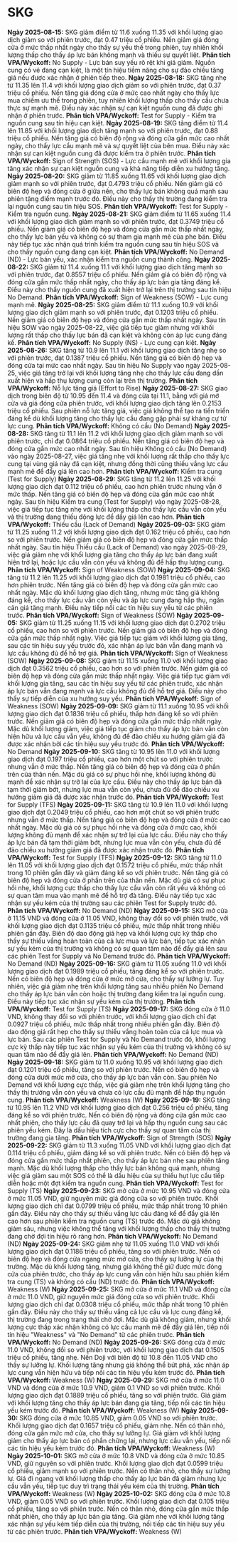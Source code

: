 # SKG

**Ngày 2025-08-15:** SKG giảm điểm từ 11.6 xuống 11.35 với khối lượng giao dịch giảm so với phiên trước, đạt 0.47 triệu cổ phiếu. Nến giảm giá đóng cửa ở mức thấp nhất ngày cho thấy sự yếu thế trong phiên, tuy nhiên khối lượng thấp cho thấy áp lực bán không mạnh và thiếu sự quyết liệt. **Phân tích VPA/Wyckoff:** No Supply - Lực bán suy yếu rõ rệt khi giá giảm. Nguồn cung có vẻ đang cạn kiệt, là một tín hiệu tiềm năng cho sự đảo chiều tăng giá nếu được xác nhận ở phiên tiếp theo.
**Ngày 2025-08-18:** SKG tăng nhẹ từ 11.35 lên 11.4 với khối lượng giao dịch giảm so với phiên trước, đạt 0.37 triệu cổ phiếu. Nến tăng giá đóng cửa ở mức cao nhất ngày cho thấy lực mua chiếm ưu thế trong phiên, tuy nhiên khối lượng thấp cho thấy cầu chưa thực sự mạnh mẽ. Điều này xác nhận sự cạn kiệt nguồn cung đã được ghi nhận ở phiên trước. **Phân tích VPA/Wyckoff:** Test for Supply - Kiểm tra nguồn cung sau tín hiệu cạn kiệt.
**Ngày 2025-08-19:** SKG tăng điểm từ 11.4 lên 11.85 với khối lượng giao dịch tăng mạnh so với phiên trước, đạt 0.88 triệu cổ phiếu. Nến tăng giá có biên độ rộng và đóng cửa gần mức cao nhất ngày, cho thấy lực cầu mạnh mẽ và sự quyết liệt của bên mua. Điều này xác nhận sự cạn kiệt nguồn cung đã được kiểm tra ở phiên trước. **Phân tích VPA/Wyckoff:** Sign of Strength (SOS) - Lực cầu mạnh mẽ với khối lượng gia tăng xác nhận sự cạn kiệt nguồn cung và khả năng tiếp diễn xu hướng tăng.
**Ngày 2025-08-20:** SKG giảm từ 11.85 xuống 11.65 với khối lượng giao dịch giảm mạnh so với phiên trước, đạt 0.4793 triệu cổ phiếu. Nến giảm giá có biên độ hẹp và đóng cửa ở giữa nến, cho thấy lực bán không quá mạnh sau phiên tăng điểm mạnh trước đó. Điều này cho thấy thị trường đang kiểm tra lại nguồn cung sau tín hiệu SOS. **Phân tích VPA/Wyckoff:** Test for Supply - Kiểm tra nguồn cung.
**Ngày 2025-08-21:** SKG giảm điểm từ 11.65 xuống 11.4 với khối lượng giao dịch giảm mạnh so với phiên trước, đạt 0.3749 triệu cổ phiếu. Nến giảm giá có biên độ hẹp và đóng cửa gần mức thấp nhất ngày, cho thấy lực bán yếu và không có sự tham gia mạnh mẽ của phe bán. Điều này tiếp tục xác nhận quá trình kiểm tra nguồn cung sau tín hiệu SOS và cho thấy nguồn cung đang cạn kiệt. **Phân tích VPA/Wyckoff:** No Demand (ND) - Lực bán yếu, xác nhận kiểm tra nguồn cung thành công.
**Ngày 2025-08-22:** SKG giảm từ 11.4 xuống 11.1 với khối lượng giao dịch tăng mạnh so với phiên trước, đạt 0.8557 triệu cổ phiếu. Nến giảm giá có biên độ rộng và đóng cửa gần mức thấp nhất ngày, cho thấy áp lực bán gia tăng đáng kể. Điều này cho thấy nguồn cung đã xuất hiện trở lại trên thị trường sau tín hiệu No Demand. **Phân tích VPA/Wyckoff:** Sign of Weakness (SOW) - Lực cung mạnh mẽ.
**Ngày 2025-08-25:** SKG giảm điểm từ 11.1 xuống 10.9 với khối lượng giao dịch giảm mạnh so với phiên trước, đạt 0.1203 triệu cổ phiếu. Nến giảm giá có biên độ hẹp và đóng cửa gần mức thấp nhất ngày. Sau tín hiệu SOW vào ngày 2025-08-22, việc giá tiếp tục giảm nhưng với khối lượng rất thấp cho thấy lực bán đã cạn kiệt và không còn áp lực cung đáng kể. **Phân tích VPA/Wyckoff:** No Supply (NS) - Lực cung cạn kiệt.
**Ngày 2025-08-26:** SKG tăng từ 10.9 lên 11.1 với khối lượng giao dịch tăng nhẹ so với phiên trước, đạt 0.1387 triệu cổ phiếu. Nến tăng giá có biên độ hẹp và đóng cửa tại mức cao nhất ngày. Sau tín hiệu No Supply vào ngày 2025-08-25, việc giá tăng trở lại với khối lượng tăng nhẹ cho thấy lực cầu đang dần xuất hiện và hấp thụ lượng cung còn lại trên thị trường. **Phân tích VPA/Wyckoff:** Nỗ lực tăng giá (Effort to Rise)
**Ngày 2025-08-27:** SKG giao dịch trong biên độ từ 10.95 đến 11.4 và đóng cửa tại 11.1, bằng với giá mở cửa và giá đóng cửa phiên trước, với khối lượng giao dịch tăng lên 0.2153 triệu cổ phiếu. Sau phiên nỗ lực tăng giá, việc giá không thể tạo ra tiến triển đáng kể dù khối lượng tăng cho thấy lực cầu đang gặp phải sự kháng cự từ lực cung. **Phân tích VPA/Wyckoff:** Không có cầu (No Demand)
**Ngày 2025-08-28:** SKG tăng từ 11.1 lên 11.2 với khối lượng giao dịch giảm mạnh so với phiên trước, chỉ đạt 0.0864 triệu cổ phiếu. Nến tăng giá có biên độ hẹp và đóng cửa gần mức cao nhất ngày. Sau tín hiệu Không có cầu (No Demand) vào ngày 2025-08-27, việc giá tăng nhẹ với khối lượng rất thấp cho thấy lực cung tại vùng giá này đã cạn kiệt, nhưng đồng thời cũng thiếu vắng lực cầu mạnh mẽ để đẩy giá lên cao hơn. **Phân tích VPA/Wyckoff:** Kiểm tra cung (Test for Supply)
**Ngày 2025-08-29:** SKG tăng từ 11.2 lên 11.25 với khối lượng giao dịch đạt 0.112 triệu cổ phiếu, cao hơn phiên trước nhưng vẫn ở mức thấp. Nến tăng giá có biên độ hẹp và đóng cửa gần mức cao nhất ngày. Sau tín hiệu Kiểm tra cung (Test for Supply) vào ngày 2025-08-28, việc giá tiếp tục tăng nhẹ với khối lượng thấp cho thấy lực cầu vẫn còn yếu và thị trường đang thiếu động lực để đẩy giá lên cao hơn. **Phân tích VPA/Wyckoff:** Thiếu cầu (Lack of Demand)
**Ngày 2025-09-03:** SKG giảm từ 11.25 xuống 11.2 với khối lượng giao dịch đạt 0.162 triệu cổ phiếu, cao hơn so với phiên trước. Nến giảm giá có biên độ hẹp và đóng cửa gần mức thấp nhất ngày. Sau tín hiệu Thiếu cầu (Lack of Demand) vào ngày 2025-08-29, việc giá giảm nhẹ với khối lượng gia tăng cho thấy áp lực bán đang xuất hiện trở lại, hoặc lực cầu vẫn còn yếu và không đủ để hấp thụ lượng cung. **Phân tích VPA/Wyckoff:** Sign of Weakness (SOW)
**Ngày 2025-09-04:** SKG tăng từ 11.2 lên 11.25 với khối lượng giao dịch đạt 0.1981 triệu cổ phiếu, cao hơn phiên trước. Nến tăng giá có biên độ hẹp và đóng cửa gần mức cao nhất ngày. Mặc dù khối lượng giao dịch tăng, nhưng mức tăng giá không đáng kể, cho thấy lực cầu vẫn còn yếu và áp lực cung đang hấp thụ, ngăn cản giá tăng mạnh. Điều này tiếp nối các tín hiệu suy yếu từ các phiên trước. **Phân tích VPA/Wyckoff:** Sign of Weakness (SOW)
**Ngày 2025-09-05:** SKG giảm từ 11.25 xuống 11.15 với khối lượng giao dịch đạt 0.2702 triệu cổ phiếu, cao hơn so với phiên trước. Nến giảm giá có biên độ hẹp và đóng cửa gần mức thấp nhất ngày. Việc giá tiếp tục giảm với khối lượng gia tăng, sau các tín hiệu suy yếu trước đó, xác nhận áp lực bán vẫn đang mạnh và lực cầu không đủ để hỗ trợ giá. **Phân tích VPA/Wyckoff:** Sign of Weakness (SOW)
**Ngày 2025-09-08:** SKG giảm từ 11.15 xuống 11.0 với khối lượng giao dịch đạt 0.3562 triệu cổ phiếu, cao hơn so với phiên trước. Nến giảm giá có biên độ hẹp và đóng cửa gần mức thấp nhất ngày. Việc giá tiếp tục giảm với khối lượng gia tăng, sau các tín hiệu suy yếu từ các phiên trước, xác nhận áp lực bán vẫn đang mạnh và lực cầu không đủ để hỗ trợ giá. Điều này cho thấy sự tiếp diễn của xu hướng suy yếu. **Phân tích VPA/Wyckoff:** Sign of Weakness (SOW)
**Ngày 2025-09-09:** SKG giảm từ 11.1 xuống 10.95 với khối lượng giao dịch đạt 0.1836 triệu cổ phiếu, thấp hơn đáng kể so với phiên trước. Nến giảm giá có biên độ hẹp và đóng cửa gần mức thấp nhất ngày. Mặc dù khối lượng giảm, việc giá tiếp tục giảm cho thấy áp lực bán vẫn còn hiện hữu và lực cầu vẫn yếu, không đủ để đảo chiều xu hướng giảm giá đã được xác nhận bởi các tín hiệu suy yếu trước đó. **Phân tích VPA/Wyckoff:** No Demand
**Ngày 2025-09-10:** SKG tăng từ 10.95 lên 11.0 với khối lượng giao dịch đạt 0.197 triệu cổ phiếu, cao hơn một chút so với phiên trước nhưng vẫn ở mức thấp. Nến tăng giá có biên độ hẹp và đóng cửa ở phần trên của thân nến. Mặc dù giá có sự phục hồi nhẹ, khối lượng không đủ mạnh để xác nhận sự trở lại của lực cầu. Điều này cho thấy áp lực bán đã tạm thời giảm bớt, nhưng lực mua vẫn còn yếu, chưa đủ để đảo chiều xu hướng giảm giá đã được xác nhận trước đó. **Phân tích VPA/Wyckoff:** Test for Supply (TFS)
**Ngày 2025-09-11:** SKG tăng từ 10.9 lên 11.0 với khối lượng giao dịch đạt 0.2049 triệu cổ phiếu, cao hơn một chút so với phiên trước nhưng vẫn ở mức thấp. Nến tăng giá có biên độ hẹp và đóng cửa ở mức cao nhất ngày. Mặc dù giá có sự phục hồi nhẹ và đóng cửa ở mức cao, khối lượng không đủ mạnh để xác nhận sự trở lại của lực cầu. Điều này cho thấy áp lực bán đã tạm thời giảm bớt, nhưng lực mua vẫn còn yếu, chưa đủ để đảo chiều xu hướng giảm giá đã được xác nhận trước đó. **Phân tích VPA/Wyckoff:** Test for Supply (TFS)
**Ngày 2025-09-12:** SKG tăng từ 11.0 lên 11.05 với khối lượng giao dịch đạt 0.1572 triệu cổ phiếu, mức thấp nhất trong 10 phiên gần đây và giảm đáng kể so với phiên trước. Nến tăng giá có biên độ hẹp và đóng cửa ở phần trên của thân nến. Mặc dù giá có sự phục hồi nhẹ, khối lượng cực thấp cho thấy lực cầu vẫn còn rất yếu và không có sự quan tâm mua vào mạnh mẽ để hỗ trợ đà tăng. Điều này tiếp tục xác nhận sự yếu kém của thị trường sau các phiên Test for Supply trước đó. **Phân tích VPA/Wyckoff:** No Demand (ND)
**Ngày 2025-09-15:** SKG mở cửa ở 11.15 VND và đóng cửa ở 11.05 VND, không thay đổi so với phiên trước, với khối lượng giao dịch đạt 0.1135 triệu cổ phiếu, mức thấp nhất trong nhiều phiên gần đây. Biên độ dao động giá hẹp và khối lượng cực kỳ thấp cho thấy sự thiếu vắng hoàn toàn của cả lực mua và lực bán, tiếp tục xác nhận sự yếu kém của thị trường và không có sự quan tâm nào để đẩy giá lên sau các phiên Test for Supply và No Demand trước đó. **Phân tích VPA/Wyckoff:** No Demand (ND)
**Ngày 2025-09-16:** SKG giảm từ 11.05 xuống 11.0 với khối lượng giao dịch đạt 0.1989 triệu cổ phiếu, tăng đáng kể so với phiên trước. Nến có biên độ hẹp và đóng cửa ở mức mở cửa, cho thấy sự lưỡng lự. Tuy nhiên, việc giá giảm nhẹ trên khối lượng tăng sau nhiều phiên No Demand cho thấy áp lực bán vẫn còn hoặc thị trường đang kiểm tra lại nguồn cung. Điều này tiếp tục xác nhận sự yếu kém của thị trường. **Phân tích VPA/Wyckoff:** Test for Supply (TS)
**Ngày 2025-09-17:** SKG đóng cửa ở 11.0 VND, không thay đổi so với phiên trước, với khối lượng giao dịch chỉ đạt 0.0927 triệu cổ phiếu, mức thấp nhất trong nhiều phiên gần đây. Biên độ dao động giá rất hẹp cho thấy sự thiếu vắng hoàn toàn của cả lực mua và lực bán. Sau các phiên Test for Supply và No Demand trước đó, khối lượng cực kỳ thấp này tiếp tục xác nhận sự yếu kém của thị trường và không có sự quan tâm nào để đẩy giá lên. **Phân tích VPA/Wyckoff:** No Demand (ND)
**Ngày 2025-09-18:** SKG giảm từ 11.0 xuống 10.95 với khối lượng giao dịch đạt 0.1201 triệu cổ phiếu, tăng so với phiên trước. Nến có biên độ hẹp và đóng cửa dưới mức mở cửa, cho thấy áp lực bán vẫn còn. Sau phiên No Demand với khối lượng cực thấp, việc giá giảm nhẹ trên khối lượng tăng cho thấy thị trường vẫn còn yếu và chưa có lực cầu đủ mạnh để hấp thụ nguồn cung. **Phân tích VPA/Wyckoff:** Weakness (W)
**Ngày 2025-09-19:** SKG tăng từ 10.95 lên 11.2 VND với khối lượng giao dịch đạt 0.256 triệu cổ phiếu, tăng đáng kể so với phiên trước. Nến có biên độ rộng và đóng cửa gần mức cao nhất phiên, cho thấy lực cầu đã quay trở lại và hấp thụ nguồn cung sau các phiên yếu kém. Đây là dấu hiệu tích cực cho thấy sự quan tâm của thị trường đang gia tăng. **Phân tích VPA/Wyckoff:** Sign of Strength (SOS)
**Ngày 2025-09-22:** SKG giảm từ 11.3 xuống 11.05 VND với khối lượng giao dịch đạt 0.114 triệu cổ phiếu, giảm đáng kể so với phiên trước. Nến có biên độ hẹp và đóng cửa gần mức thấp nhất phiên, cho thấy áp lực bán nhẹ sau phiên tăng mạnh. Mặc dù khối lượng thấp cho thấy lực bán không quá mạnh, nhưng việc giá giảm sau một SOS có thể là dấu hiệu của sự thiếu hụt lực cầu tiếp diễn hoặc một đợt kiểm tra nguồn cung. **Phân tích VPA/Wyckoff:** Test for Supply (TS)
**Ngày 2025-09-23:** SKG mở cửa ở mức 10.95 VND và đóng cửa ở mức 11.05 VND, giữ nguyên mức giá đóng cửa so với phiên trước. Khối lượng giao dịch chỉ đạt 0.0799 triệu cổ phiếu, mức thấp nhất trong 10 phiên gần đây. Điều này cho thấy sự thiếu vắng lực cầu đáng kể để đẩy giá lên cao hơn sau phiên kiểm tra nguồn cung (TS) trước đó. Mặc dù giá không giảm sâu, nhưng việc không thể tăng với khối lượng thấp cho thấy thị trường đang chờ đợi tín hiệu rõ ràng hơn. **Phân tích VPA/Wyckoff:** No Demand (ND)
**Ngày 2025-09-24:** SKG giảm nhẹ từ 11.05 xuống 11.0 VND với khối lượng giao dịch đạt 0.1186 triệu cổ phiếu, tăng so với phiên trước. Nến có biên độ hẹp và đóng cửa ngang mức mở cửa, cho thấy sự lưỡng lự của thị trường. Mặc dù khối lượng tăng, nhưng giá không thể giữ được mức đóng cửa của phiên trước, cho thấy áp lực cung vẫn còn hiện hữu sau phiên kiểm tra cung (TS) và không có cầu (ND) trước đó. **Phân tích VPA/Wyckoff:** Weakness (W)
**Ngày 2025-09-25:** SKG mở cửa ở mức 11.1 VND và đóng cửa ở mức 11.0 VND, giữ nguyên mức giá đóng cửa so với phiên trước. Khối lượng giao dịch chỉ đạt 0.0308 triệu cổ phiếu, mức thấp nhất trong 10 phiên gần đây. Điều này cho thấy sự thiếu vắng cả lực cầu và lực cung đáng kể, thị trường đang trong trạng thái chờ đợi. Mặc dù giá không giảm, nhưng khối lượng cực thấp xác nhận không có lực cầu mạnh mẽ để đẩy giá lên, tiếp nối tín hiệu "Weakness" và "No Demand" từ các phiên trước. **Phân tích VPA/Wyckoff:** No Demand (ND)
**Ngày 2025-09-26:** SKG đóng cửa ở mức 11.0 VND, không đổi so với phiên trước, với khối lượng giao dịch đạt 0.1505 triệu cổ phiếu, tăng nhẹ. Nến Doji với biên độ từ 10.8 đến 11.05 VND cho thấy sự lưỡng lự. Khối lượng tăng nhưng giá không thể bứt phá, xác nhận áp lực cung vẫn hiện hữu và tiếp nối các tín hiệu yếu kém trước đó. **Phân tích VPA/Wyckoff:** Weakness (W)
**Ngày 2025-09-29:** SKG mở cửa ở mức 11.0 VND và đóng cửa ở mức 10.9 VND, giảm 0.1 VND so với phiên trước. Khối lượng giao dịch đạt 0.1889 triệu cổ phiếu, tăng so với phiên trước. Giá giảm với khối lượng tăng cho thấy áp lực bán đang gia tăng, tiếp nối các tín hiệu yếu kém trước đó. **Phân tích VPA/Wyckoff:** Weakness (W)
**Ngày 2025-09-30:** SKG đóng cửa ở mức 10.85 VND, giảm 0.05 VND so với phiên trước. Khối lượng giao dịch đạt 0.1657 triệu cổ phiếu, giảm nhẹ. Nến có thân nhỏ, đóng cửa gần mức mở cửa, cho thấy sự lưỡng lự. Giá giảm với khối lượng giảm cho thấy áp lực bán có phần chững lại, nhưng lực cầu vẫn yếu, tiếp nối các tín hiệu yếu kém trước đó. **Phân tích VPA/Wyckoff:** Weakness (W)
**Ngày 2025-10-01:** SKG mở cửa ở mức 10.8 VND và đóng cửa ở mức 10.85 VND, giữ nguyên so với phiên trước. Khối lượng giao dịch đạt 0.0599 triệu cổ phiếu, giảm mạnh so với phiên trước. Nến có thân nhỏ, cho thấy sự lưỡng lự. Giá đi ngang với khối lượng thấp cho thấy áp lực bán đã giảm nhưng lực cầu vẫn yếu, tiếp tục duy trì trạng thái yếu kém của thị trường. **Phân tích VPA/Wyckoff:** Weakness (W)
**Ngày 2025-10-02:** SKG đóng cửa ở mức 10.8 VND, giảm 0.05 VND so với phiên trước. Khối lượng giao dịch đạt 0.105 triệu cổ phiếu, tăng so với phiên trước. Nến có thân nhỏ, đóng cửa gần mức thấp nhất phiên, cho thấy áp lực bán gia tăng. Giá giảm nhẹ với khối lượng tăng xác nhận sự yếu kém tiếp diễn của thị trường, nối tiếp các tín hiệu suy yếu từ các phiên trước. **Phân tích VPA/Wyckoff:** Weakness (W)
